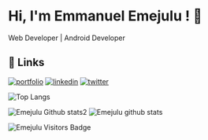 # Hi, I'm Emmanuel Emejulu ! 👋

Web Developer |  Android Developer

## 🔗 Links
[![portfolio](https://img.shields.io/badge/my_portfolio-000?style=for-the-badge&logo=ko-fi&logoColor=white)](https://bit.ly/EmejuluPortfolio)
[![linkedin](https://img.shields.io/badge/linkedin-0A66C2?style=for-the-badge&logo=linkedin&logoColor=white)](https://www.linkedin.com/in/emmanuel-emejulu-ba3411227/)
[![twitter](https://img.shields.io/badge/twitter-1DA1F2?style=for-the-badge&logo=twitter&logoColor=white)](https://twitter.com/emejulucodes)

![Top Langs](https://github-readme-stats.vercel.app/api/top-langs/?username=JUEsoft)

![Emejulu Github stats2](https://github-readme-streak-stats.herokuapp.com/?user=JUEsoft&layout=compact&include_all_commits=true&&count_private=true&langs_count=20) ![Emejulu github stats](https://github-readme-stats.vercel.app/api?username=JUEsoft&show_icons=true&theme=radical)

![Emejulu Visitors Badge](https://visitor-badge.glitch.me/badge?page_id=JUEsoft)
